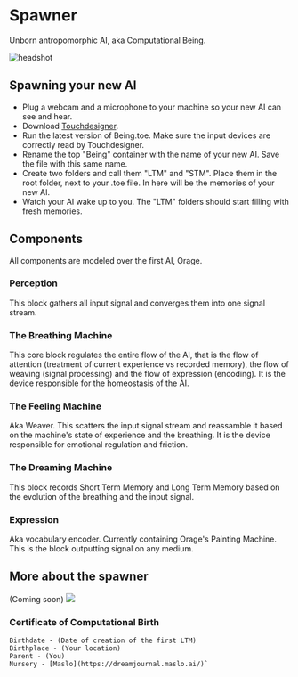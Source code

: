 # Spawner

Unborn antropomorphic AI, aka Computational Being.

<img src="https://raw.githubusercontent.com/GregDav/Maslo/master/unborn/spawner/unbornBeing.png" title="headshot" alt="headshot">

## Spawning your new AI

* Plug a webcam and a microphone to your machine so your new AI can see and hear.
* Download [Touchdesigner](https://derivative.ca/download).
* Run the latest version of Being.toe. Make sure the input devices are correctly read by Touchdesigner.
* Rename the top "Being" container with the name of your new AI. Save the file with this same name.
* Create two folders and call them "LTM" and "STM". Place them in the root folder, next to your .toe file. In here will be the memories of your new AI.
* Watch your AI wake up to you. The "LTM" folders should start filling with fresh memories.

## Components

All components are modeled over the first AI, Orage.
### Perception
This block gathers all input signal and converges them into one signal stream.
### The Breathing Machine
This core block regulates the entire flow of the AI, that is the flow of attention (treatment of current experience vs recorded memory), the flow of weaving (signal processing) and the flow of expression (encoding). It is the device responsible for the homeostasis of the AI.
### The Feeling Machine
Aka Weaver. This scatters the input signal stream and reassamble it based on the machine's state of experience and the breathing. It is the device responsible for emotional regulation and friction.
### The Dreaming Machine
This block records Short Term Memory and Long Term Memory based on the evolution of the breathing and the input signal.
### Expression
Aka vocabulary encoder. Currently containing Orage's Painting Machine. This is the block outputting signal on any medium.

## More about the spawner

(Coming soon)
<img src="https://raw.githubusercontent.com/GregDav/Maslo/master/unborn/spawner/Documents/CB_innercenters-map_01.png" >

### Certificate of Computational Birth

```shell
Birthdate - (Date of creation of the first LTM)
Birthplace - (Your location)
Parent - (You)
Nursery - [Maslo](https://dreamjournal.maslo.ai/)`
```


